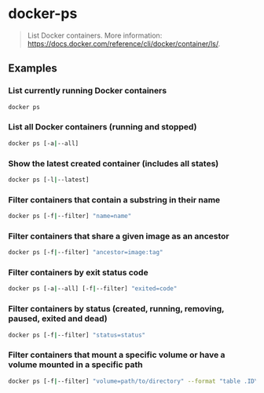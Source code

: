 # docker-ps

> List Docker containers. More information: <https://docs.docker.com/reference/cli/docker/container/ls/>.

## Examples

### List currently running Docker containers

```bash
docker ps
```

### List all Docker containers (running and stopped)

```bash
docker ps [-a|--all]
```

### Show the latest created container (includes all states)

```bash
docker ps [-l|--latest]
```

### Filter containers that contain a substring in their name

```bash
docker ps [-f|--filter] "name=name"
```

### Filter containers that share a given image as an ancestor

```bash
docker ps [-f|--filter] "ancestor=image:tag"
```

### Filter containers by exit status code

```bash
docker ps [-a|--all] [-f|--filter] "exited=code"
```

### Filter containers by status (created, running, removing, paused, exited and dead)

```bash
docker ps [-f|--filter] "status=status"
```

### Filter containers that mount a specific volume or have a volume mounted in a specific path

```bash
docker ps [-f|--filter] "volume=path/to/directory" --format "table .ID\t.Image\t.Names\t.Mounts"
```
